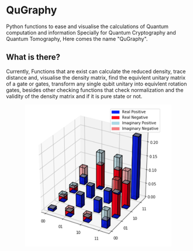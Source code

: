 # QuGraphy
Python functions to ease and visualise the calculations of Quantum computation and information Specially for Quantum Cryptography and Quantum Tomography, Here comes the name "QuGraphy".

## What is there?
Currently, Functions that are exist can calculate the reduced density, trace distance and, visualise the density matrix, find the equivlent unitary matrix of a gate or gates, transform any single qubit unitary into equivlent rotation gates, besides other checking functions that check normalization and the validity of the density matrix and if it is pure state or not.
<div style="text-align:center"><img src="images/density_visualization_sample.png" width="400" /></div>
